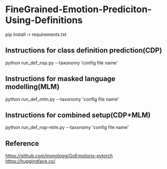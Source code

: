# FineGrained-Emotion-Prediciton-Using-Definitions

pip install -r requirements.txt

## Instructions for class definition prediction(CDP)<br/>
python run_def_nsp.py --taxonomy 'config file name'

## Instructions for masked language modelling(MLM)<br/>
python run_def_mlm.py --taxonomy 'config file name'

## Instructions for combined setup(CDP+MLM)<br/>
python run_def_nsp-mlm.py --taxonomy 'config file name'

## Reference
https://github.com/monologg/GoEmotions-pytorch<br/>
https://huggingface.co/
